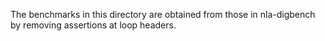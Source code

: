 The benchmarks in this directory are obtained from those in nla-digbench by
removing assertions at loop headers.
